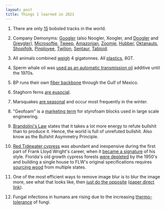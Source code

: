 ```yaml
---
layout: post
title: Things I learned in 2021
---
```



1. There are only [15](https://en.wikipedia.org/wiki/List_of_bobsleigh,_luge,_and_skeleton_tracks) bobsled tracks in the world.

1. Company Demonyms: [Googler](https://en.wiktionary.org/wiki/Googler) (also Noogler, Xoogler, and [Doogler](https://blog.google/inside-google/life-at-google/working-home-ruff-dooglers-make-it-little-better/) and [Greygler](https://diversity.google/commitments/)), [Microsoftie](https://en.wiktionary.org/wiki/Microsoftie), [Tweep](https://careers.twitter.com/en/tweep-life.html), [Amazonian](https://www.amazon.jobs/amazonians), [Zoomie](https://blog.zoom.us/how-zoomies-balance-working-from-home-during-a-pandemic/), [Hubber](https://github.com/about/diversity/communities-of-belonging), [Oktanauts](https://twitter.com/okta/status/1338556408980180993), [Shopifolk](https://twitter.com/goepoch/status/1138341366373601280), [Pinployee](https://www.eonline.com/news/555282/trendsetters-at-work-pinterest), [Twilion](https://www.twilio.com/blog/2015/05/whats-it-like-to-be-a-twilion.html), [Sentaur](https://blog.sentry.io/2020/12/21/sentaurs-and-celebrations), [Tabloid](http://mikepope.com/blog/DisplayBlog.aspx?permalink=2429).

1. All animals combined [weigh](https://www.nature.com/articles/s41586-020-3010-5.epdf) 4 gigatonnes. All [plastics](https://github.com/milo-lab/anthropogenic_mass), 8GT. 

1. Sperm whale oil was [used as an automatic transmission oil](https://www.nytimes.com/1975/04/17/archives/transmission-problems-in-cars-linked-to-ban-on-whale-killing.html) additive until the 1970s.

1. BP runs their own [fiber backbone](https://www.infrapedia.com/app) through the Gulf of Mexico.

1. Staghorn ferns [are eusocial](https://blog.pnas.org/2021/06/a-popular-household-fern-may-be-the-first-known-eusocial-plant/).

1. Marsquakes [are seasonal](https://www.sciencedirect.com/science/article/pii/S0012821X2100426X) and occur most frequently in the winter.

1. "Geofoam" is a [marketing term](https://theprepared.org/features-feed/on-geofoam) for styrofoam blocks used in large scale engineering. 

1. [Brandolini's Law](https://statmodeling.stat.columbia.edu/2019/01/28/bullshit-asymmetry-principle/) states that it takes a lot more energy to refute bullshit than to produce it. Hence, the world is full of unrefuted bullshit. Also know as the Bullshit Asymmetry Principle.

1. [Red Tidewater cypress](http://www.cypresswood.net/content/cypress-wood-and-lumber-product-information.php) was abundant and inexpensive during the first part of Frank Lloyd Wright's career, when it [became a signature](https://franklloydwright.org/willey-house-stories-part-9-hucksters-charlatans-and-petty-criminals/) of his style. Florida's old growth cypress forests [were depleted](https://www.fnai.org/arrow-site/history/history-forestry) by the 1950's and building a single house to FLW's original specifications requires [sourcing wood](http://www.buildingtheusonianhouse.com/thewood.html) from multiple states.

1. One of the most efficient ways to remove image blur is to blur the image more, see what that looks like, then [just do the opposite](https://ai.googleblog.com/2021/06/take-all-your-pictures-to-cleaners-with.html) ([paper direct link](https://arxiv.org/abs/2012.09322)).

1. Fungal infections in humans are rising due to the increasing [thermo-tolerance](https://journals.plos.org/plospathogens/article?id=10.1371/journal.ppat.1009503) of fungi.




